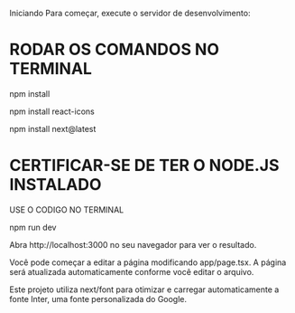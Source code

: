 Iniciando
Para começar, execute o servidor de desenvolvimento:

# RODAR OS COMANDOS NO TERMINAL

npm install

npm install react-icons

npm install next@latest

# CERTIFICAR-SE DE TER O NODE.JS INSTALADO

USE O CODIGO NO TERMINAL 

npm run dev

Abra http://localhost:3000 no seu navegador para ver o resultado.

Você pode começar a editar a página modificando app/page.tsx. A página será atualizada automaticamente conforme você editar o arquivo.

Este projeto utiliza next/font para otimizar e carregar automaticamente a fonte Inter, uma fonte personalizada do Google.

